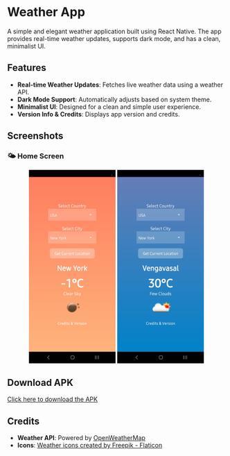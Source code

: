 # Weather App

A simple and elegant weather application built using React Native. The app provides real-time weather updates, supports dark mode, and has a clean, minimalist UI.

## Features
- **Real-time Weather Updates**: Fetches live weather data using a weather API.
- **Dark Mode Support**: Automatically adjusts based on system theme.
- **Minimalist UI**: Designed for a clean and simple user experience.
- **Version Info & Credits**: Displays app version and credits.
## Screenshots

### 🌤️ Home Screen
<p align="center">
  <img src="screenshots/Newyork.jpg" alt="Location" width="200">
  <img src="screenshots/currentloc.jpg" alt="CurrentLocation" width="200">
</p>

## Download APK
[Click here to download the APK](https://drive.google.com/file/d/1bwpzcF1bNlxWJoTTAwMqsxr_Iq7vh2KG/view?usp=drive_link)


## Credits
- **Weather API**: Powered by [OpenWeatherMap](https://openweathermap.org/)
- **Icons**: [Weather icons created by Freepik - Flaticon](https://www.flaticon.com/free-icons/weather)


